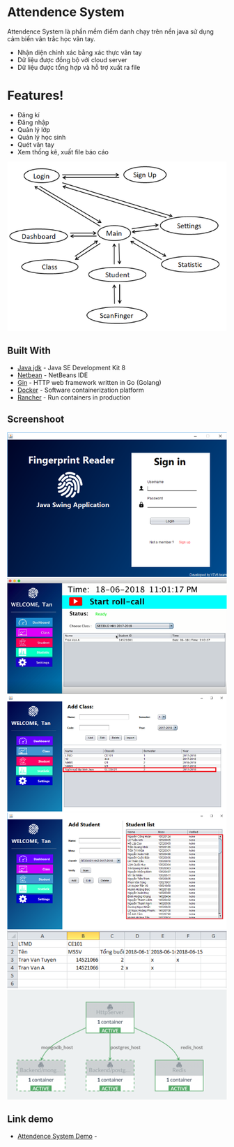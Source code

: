 # Attendence System


Attendence System là phần mềm điểm danh chạy trên nền java sử dụng cảm biến vân trắc học vân tay.

  - Nhận diện chính xác bằng xác thực vân tay
  - Dữ liệu được đồng bộ với cloud server
  - Dữ liệu được tổng hợp và hỗ trợ xuất ra file

# Features!

  - Đăng kí
  - Đăng nhập
  - Quản lý lớp
  - Quản lý học sinh
  - Quét vân tay
  - Xem thống kê, xuất file báo cáo

![alt tag](Picture1.png "Sơ đồ giao diện tổng thể")


## Built With

* [Java jdk](http://www.oracle.com/technetwork/java/javase/downloads/jdk8-downloads-2133151.html) - Java SE Development Kit 8
* [Netbean](https://netbeans.org/downloads/) - NetBeans IDE
* [Gin](https://rometools.github.io/rome/) - HTTP web framework written in Go (Golang) 
*  [Docker](https://www.docker.com) - Software containerization platform
* [Rancher](https://rancher.com) - Run containers in production

## Screenshoot

![alt tag](loginscreen.png "Sơ đồ giao diện tổng thể")
![alt tag](rollscreen.png "Sơ đồ giao diện tổng thể")
![alt tag](classscreen.png "Sơ đồ giao diện tổng thể")
![alt tag](studentscreen.png "Sơ đồ giao diện tổng thể")
![alt tag](report.png "Sơ đồ giao diện tổng thể")
![alt tag](rancher.png "Sơ đồ giao diện tổng thể")


## Link demo
* [Attendence System Demo](https://youtu.be/fVrKl7UyIOw) - 
